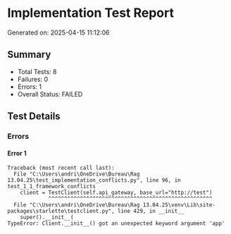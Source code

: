 # Implementation Test Report
Generated on: 2025-04-15 11:12:06

## Summary
- Total Tests: 8
- Failures: 0
- Errors: 1
- Overall Status: FAILED

## Test Details

### Errors

#### Error 1
```
Traceback (most recent call last):
  File "C:\Users\andri\OneDrive\Bureau\Rag 13.04.25\test_implementation_conflicts.py", line 96, in test_1_1_framework_conflicts
    client = TestClient(self.api_gateway, base_url="http://test")
             ^^^^^^^^^^^^^^^^^^^^^^^^^^^^^^^^^^^^^^^^^^^^^^^^^^^^
  File "C:\Users\andri\OneDrive\Bureau\Rag 13.04.25\venv\Lib\site-packages\starlette\testclient.py", line 429, in __init__
    super().__init__(
TypeError: Client.__init__() got an unexpected keyword argument 'app'

```
